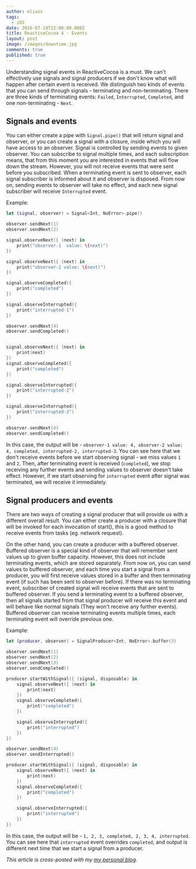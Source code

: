 ```yaml
---
author: eliasz
tags:
  - iOS
date: 2016-07-19T22:00:00.000Z
title: ReactiveCocoa 4 - Events
layout: post
image: /images/downtime.jpg
comments: true
published: true
---
```


Understanding signal events in ReactiveCocoa is a must. We can't effectively use signals and signal producers if we don't know what will happen after certain event is received. We distinguish two kinds of events that you can send through signals - terminating and non-terminating. There are three kinds of terminating events: `Failed`, `Interrupted`, `Completed`, and one non-terminating - `Next`.

Signals and events
---
You can either create a pipe with `Signal.pipe()` that will return signal and observer, or you can create a signal with a closure, inside which you will have access to an observer. Signal is controlled by sending events to given observer. You can subscribe to signal multiple times, and each subscription means, that from this moment you are interested in events that will flow down the stream. However, you will not receive events that were sent before you subscribed. When a terminating event is sent to observer, each signal subscriber is informed about it and observer is disposed. From now on, sending events to observer will take no effect, and each new signal subscriber will receive `Interrupted` event.

Example:
```swift
let (signal, observer) = Signal<Int, NoError>.pipe()

observer.sendNext(1)
observer.sendNext(2)

signal.observeNext({ (next) in
    print("observer-1  value: \(next)")
})

signal.observeNext({ (next) in
    print("observer-2 value: \(next)")
})

signal.observeCompleted({
    print("completed")
})

signal.observeInterrupted({
    print("interrupted-1")
})

observer.sendNext(4)
observer.sendCompleted()


signal.observeNext({ (next) in
    print(next)
})
signal.observeCompleted({
    print("completed")
})

signal.observeInterrupted({
    print("interrupted-2")
})

signal.observeInterrupted({
    print("interrupted-3")
})

observer.sendNext(4)
observer.sendCompleted()

```

In this case, the output will be - `observer-1 value: 4, observer-2 value: 4, completed, interrupted-2, interrupted-3`. You can see here that we don't receive events before we start observing signal - we miss values `1` and `2`. Then, after terminating event is received (`completed`), we stop receiving any further events and sending values to observer doesn't take effect. However, if we start observing for `interrupted` event after signal was terminated, we will receive it immediately.

Signal producers and events
---
There are two ways of creating a signal producer that will provide us with a different overall result. You can either create a producer with a closure that will be invoked for each invocation of start(), this is a good method to receive events from tasks (eg. network request).


On the other hand, you can create a producer with a buffered observer. Buffered observer is a special kind of observer that will remember sent values up to given buffer capacity. However, this does not include terminating events, which are stored separately. From now on, you can send values to buffered observer, and each time you start a signal from a producer, you will first receive values stored in a buffer and then terminating event (if such has been sent to observer before). If there was no terminating event, subscriber of created signal will receive events that are sent to buffered observer. If you send a terminating event to a buffered observer, then all signals started from that signal producer will receive this event and will behave like normal signals (They won't receive any further events). Buffered observer can receive terminating events multiple times, each terminating event will override previous one.

Example:
```swift
let (producer, observer) = SignalProducer<Int, NoError>.buffer(3)

observer.sendNext(1)
observer.sendNext(2)
observer.sendNext(3)
observer.sendCompleted()

producer.startWithSignal({ (signal, disposable) in
    signal.observeNext({ (next) in
        print(next)
    })
    signal.observeCompleted({
        print("completed")
    })

    signal.observeInterrupted({
        print("interrupted")
    })
})

observer.sendNext(4)
observer.sendInterrupted()

producer.startWithSignal({ (signal, disposable) in
    signal.observeNext({ (next) in
        print(next)
    })
    signal.observeCompleted({
        print("completed")
    })

    signal.observeInterrupted({
        print("interrupted")
    })
})
```

In this case, the output will be - `1, 2, 3, completed, 2, 3, 4, interrupted`. You can see here that `interrupted` event overrides `completed`, and output is different next time that we start a signal from a producer.


*This article is cross-posted with my [my personal blog](http://eluss.github.io/).*
